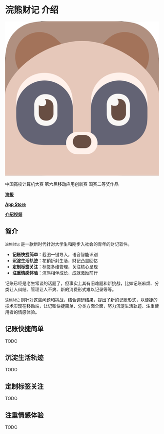 # 浣熊财记 介绍

![](images/icon.png)

中国高校计算机大赛 第六届移动应用创新赛 国赛二等奖作品

[**海报**](https://racoon-book.github.io/About/Poster.html)

[**App Store**](https://apps.apple.com/cn/app/id1595102969)

[**介绍视频**](https://www.bilibili.com/video/BV1uL411F7ZA)

## 简介

`浣熊财记` 是一款新时代针对大学生和刚步入社会的青年的财记软件。

- **记账快捷简单**：截图一键导入，语音智能识别
- **沉淀生活轨迹**：花销折射生活，财记凸显回忆
- **定制标签关注**：标签多维管理，关注核心呈现
- **注重情感体验**：浣熊相伴成长，成就激励前行

记账已经是老生常谈的话题了，但事实上其有旧难题和新挑战，比如记账麻烦、分类让人纠结、管理让人不爽、新的消费形式难以记录等等。

`浣熊财记` 则针对这些问题和挑战，结合调研结果，提出了新的记账形式，以便捷的技术实现在移动端，让记账快捷简单、分类方面全面，努力沉淀生活轨迹、注重使用者的情感体验。

## 记账快捷简单

TODO

## 沉淀生活轨迹

TODO

## 定制标签关注

TODO

## 注重情感体验

TODO

